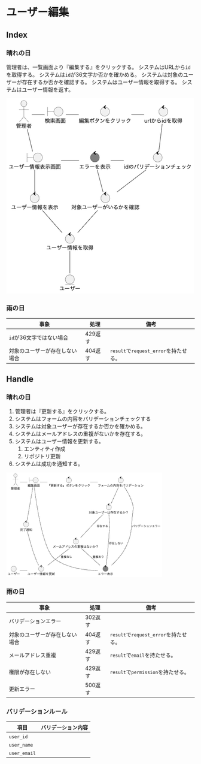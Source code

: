 # ユーザー編集

## Index

### 晴れの日

管理者は、一覧画面より『編集する』をクリックする。
システムはURLから`id`を取得する。
システムは`id`が36文字か否かを確かめる。
システムは対象のユーザーが存在するか否かを確認する。
システムはユーザー情報を取得する。
システムはユーザー情報を返す。

![](/documents/images/EditUserUseCase.png)

### 雨の日
| 事象                           | 処理    | 備考                                  |
| ------------------------------ | ------- | ------------------------------------- |
| `id`が36文字ではない場合       | 429返す |                                       |
| 対象のユーザーが存在しない場合 | 404返す | `result`で`request_error`を持たせる。 |

## Handle
### 晴れの日

1. 管理者は『更新する』をクリックする。
2. システムはフォームの内容をバリデーションチェックする
3. システムは対象ユーザーが存在するか否かを確かめる。
4. システムはメールアドレスの重複がないかを存在する。
5. システムはユーザー情報を更新する。
   1. エンティティ作成
   2. リポジトリ更新
6. システムは成功を通知する。

![alt text](/documents/images/EditUserHandleUseCase.png)

### 雨の日

| 事象                           | 処理    | 備考                                  |
| ------------------------------ | ------- | ------------------------------------- |
| バリデーションエラー           | 302返す |                                       |
| 対象のユーザーが存在しない場合 | 404返す | `result`で`request_error`を持たせる。 |
| メールアドレス重複             | 429返す | `result`で`email`を持たせる。         |
| 権限が存在しない               | 429返す | `result`で`permission`を持たせる。    |
| 更新エラー                     | 500返す |                                       |

### バリデーションルール
| 項目         | バリデーション内容 |
| ------------ | ------------------ |
| `user_id `   |                    |
| `user_name`  |                    |
| `user_email` |                    |
